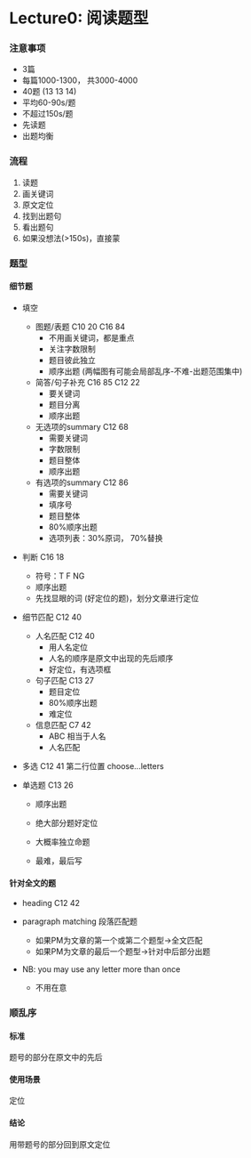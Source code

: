 # Lecture0: 阅读题型

### 注意事项

- 3篇
- 每篇1000-1300， 共3000-4000
- 40题 (13 13 14)
- 平均60-90s/题
- 不超过150s/题
- 先读题
- 出题均衡

### 流程

1. 读题
2. 画关键词
3. 原文定位
4. 找到出题句
5. 看出题句
6. 如果没想法(>150s)，直接蒙

### 题型
#### 细节题
- 填空 
  - 图题/表题 C10 20 C16 84
    - 不用画关键词，都是重点
  	- 关注字数限制
  	- 题目彼此独立
  	- 顺序出题 (两幅图有可能会局部乱序-不难-出题范围集中)
  - 简答/句子补充 C16 85 C12 22
    - 要关键词
    - 题目分离
    - 顺序出题
  - 无选项的summary C12 68
    - 需要关键词
    - 字数限制
    - 题目整体
    - 顺序出题
  - 有选项的summary C12 86
    - 需要关键词
    - 填序号
    - 题目整体
    - 80%顺序出题
    - 选项列表：30%原词， 70%替换
  
- 判断 C16 18
    - 符号：T F NG
    - 顺序出题
    - 先找显眼的词 (好定位的题)，划分文章进行定位
    
- 细节匹配 C12 40
  - 人名匹配 C12 40
    - 用人名定位
    - 人名的顺序是原文中出现的先后顺序
    - 好定位，有选项框
  - 句子匹配 C13 27
    - 题目定位
    - 80%顺序出题
    - 难定位
  - 信息匹配 C7 42
    - ABC 相当于人名
    - 人名匹配
  
- 多选 C12 41
  第二行位置 choose...letters

- 单选题 C13 26
  - 顺序出题
  
  - 绝大部分题好定位
  
  - 大概率独立命题
  
  - 最难，最后写 
  
#### 针对全文的题 
- heading C12 42
- paragraph matching 段落匹配题 
  - 如果PM为文章的第一个或第二个题型->全文匹配
  - 如果PM为文章的最后一个题型->针对中后部分出题  
  
- NB:  you may use any letter more than once
   - 不用在意  

### 顺乱序
#### 标准
题号的部分在原文中的先后
#### 使用场景
定位
#### 结论
用带题号的部分回到原文定位


